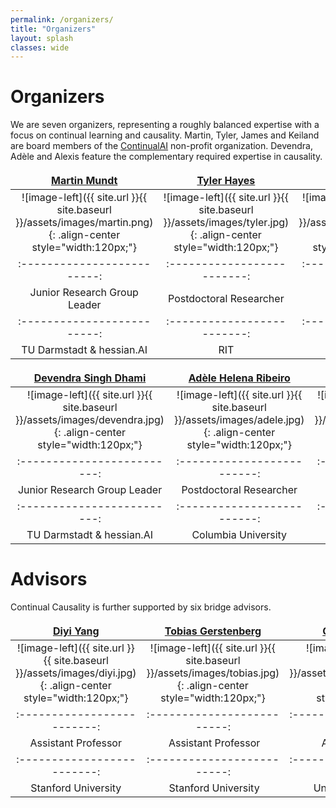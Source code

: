 ```yaml
---
permalink: /organizers/
title: "Organizers"
layout: splash
classes: wide
---
```

 <style type="text/css">
    .image-left {
      display: block;
      margin-left: auto;
      margin-right: auto;
      float: right;
    }
    td, th {
   		border: none!important;
   	} 
   	table th:first-of-type {
    	width: 15%;
	}
	table th:nth-of-type(2) {
    	width: 15%;
	}
	table th:nth-of-type(3) {
    	width: 15%;
	}
	table th:nth-of-type(4) {
    	width: 15%;
	}
	table th:nth-of-type(5) {
    	width: 15%;
	}
	table th:nth-of-type(6) {
    	width: 15%;
	}
 </style>


# Organizers
We are seven organizers, representing a roughly balanced expertise with a focus on continual learning and causality. Martin, Tyler, James and Keiland are board members of the [ContinualAI](https://www.continualai.org) non-profit organization. Devendra, Adèle and Alexis feature the complementary required expertise in causality. 

<a href="http://owll-lab.com">Martin Mundt</a> |  <a href="https://tyler-hayes.github.io">Tyler Hayes</a> | <a href="https://jamessealesmith.github.io">James Smith</a> | <a href="https://www.kwcooper.xyz">Keiland Cooper</a>
:-------------------------:|:-------------------------:|:-------------------------:|:-------------------------: 
![image-left]({{ site.url }}{{ site.baseurl }}/assets/images/martin.png){: .align-center style="width:120px;"}  |  ![image-left]({{ site.url }}{{ site.baseurl }}/assets/images/tyler.jpg){: .align-center style="width:120px;"} | ![image-left]({{ site.url }}{{ site.baseurl }}/assets/images/james.jpg){: .align-center style="width:120px;"} | ![image-left]({{ site.url }}{{ site.baseurl }}/assets/images/keiland.jpg){: .align-center style="width:120px;"}
:-------------------------:|:-------------------------:|:-------------------------:|:-------------------------: 
Junior Research Group Leader  | Postdoctoral Researcher | PhD Student | PhD Student 
:-------------------------:|:-------------------------:|:-------------------------: 
TU Darmstadt & hessian.AI | RIT | Georgia Tech | University of California


<a href="https://sites.google.com/view/devendradhami">Devendra Singh Dhami</a> |  <a href="https://adele.github.io">Adèle Helena Ribeiro</a> | <a href="https://alexisbellot.github.io/Website/">Alexis Bellot</a>
:-------------------------:|:-------------------------:|:-------------------------:
![image-left]({{ site.url }}{{ site.baseurl }}/assets/images/devendra.jpg){: .align-center style="width:120px;"}  |  ![image-left]({{ site.url }}{{ site.baseurl }}/assets/images/adele.jpg){: .align-center style="width:120px;"} | ![image-left]({{ site.url }}{{ site.baseurl }}/assets/images/alexis.jpg){: .align-center style="width:120px;"} 
:-------------------------:|:-------------------------:|:-------------------------:
Junior Research Group Leader  | Postdoctoral Researcher | Research Scientist
:-------------------------:|:-------------------------:|:-------------------------: 
TU Darmstadt & hessian.AI | Columbia University | DeepMind

# Advisors

Continual Causality is further supported by six bridge advisors. 

<a href="https://cs.stanford.edu/~diyiy/">Diyi Yang</a> | <a href="https://cicl.stanford.edu/member/tobias_gerstenberg/">Tobias Gerstenberg</a> | <a href="https://chriskanan.com">Christopher Kanan</a> | <a href="https://ml-research.github.io/people/kkersting/">Kristian Kersting</a> | <a href="https://webdocs.cs.ualberta.ca/~whitem/">Martha White</a> | <a href="https://sites.google.com/view/razp">Razvan Pascanu</a>
:-------------------------:|:-------------------------:|:-------------------------:|:-------------------------:|:-------------------------:|:-------------------------: 
![image-left]({{ site.url }}{{ site.baseurl }}/assets/images/diyi.jpg){: .align-center style="width:120px;"} | ![image-left]({{ site.url }}{{ site.baseurl }}/assets/images/tobias.jpg){: .align-center style="width:120px;"} | ![image-left]({{ site.url }}{{ site.baseurl }}/assets/images/christopher.jpg){: .align-center style="width:120px;"} | ![image-left]({{ site.url }}{{ site.baseurl }}/assets/images/kristian.jpg){: .align-center style="width:120px;"} | ![image-left]({{ site.url }}{{ site.baseurl }}/assets/images/martha.jpg){: .align-center style="width:120px;"} | ![image-left]({{ site.url }}{{ site.baseurl }}/assets/images/razvan.jpg){: .align-center style="width:120px;"}
:-------------------------:|:-------------------------:|:-------------------------:|:-------------------------:|:-------------------------:|:-------------------------: 
Assistant Professor | Assistant Professor | Associate Professor | Full Professor | Associate Professor | Research Scientist
:-------------------------:|:-------------------------:|:-------------------------:|:-------------------------:|:-------------------------:|:-------------------------: 
Stanford University | Stanford University | University of Rochester | TU Darmstadt, hessian.AI | University of Alberta, Amii | DeepMind  








